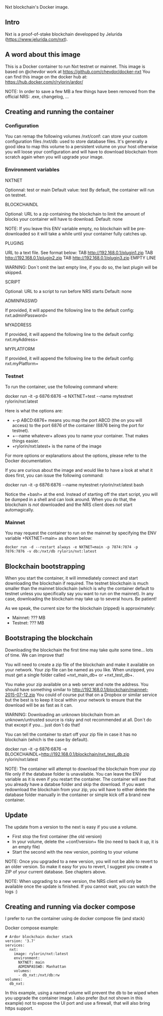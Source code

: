 Nxt blockchain's Docker image.

## Intro
Nxt is a proof-of-stake blockchain developped by Jelurida (https://www.jelurida.com/nxt).

## A word about this image
This is a Docker container to run Nxt testnet or mainnet. This image is based on @chevdor work at https://github.com/chevdor/docker-nxt
You can find this image on the docker hub at: https://hub.docker.com/r/rylorin/ardor/

NOTE: In order to save a few MB a few things have been removed from the official NRS: .exe, changelog, ...

## Creating and running the container

### Configuration

You can remap the following volumes
/nxt/conf: can store your custom configuration files
/nxt/db: used to store database files. It's generally a good idea to map this volume to a persistent volume on your host otherwise you will loose your configuration and will have to download blockchain from scratch again when you will upgrade your image.

### Environment variables

NXTNET

Optionnal: test or main
Default value: test
By default, the container will run on testnet.

BLOCKCHAINDL

Optional: URL to a zip containing the blockchain to limit the amount of blocks your container will have to download.
Default: none

NOTE: If you leave this ENV variable empty, no blockchain will be pre-downloaded so it will take a while until your container fully catches up.

PLUGINS

URL to a text file. See format below:
<sha256> TAB http://192.168.0.1/plugin1.zip
<sha256> TAB http://192.168.0.1/plugin2.zip
<sha256> TAB http://192.168.0.1/plugin3.zip
EMPTY LINE

WARNING: Don´t omit the last empty line, if you do so, the last plugin will be skipped.

SCRIPT

Optional: URL to a script to run before NRS starts
Default: none

ADMINPASSWD

If provided, it will append the following line to the default config:
   nxt.adminPassword=<your pick>

MYADDRESS

If provided, it will append the following line to the default config:
   nxt.myAddress=<your pick>

MYPLATFORM

If provided, it will append the following line to the default config:
   nxt.myPlatform=<your pick>

### Testnet

To run the container, use the following command where:

   docker run -it -p 6876:6876 -e NXTNET=test --name mytestnet rylorin/nxt:latest

Here is what the options are:

* +-p ABCD:6876+ means you map the port ABCD (the on you will access) to the port 6876 of the container (6876 being the port for testnet).
* +--name whatever+ allows you to name your container. That makes things easier.
* +rylorin/nxt:latest+ is the name of the image

For more options or explanations about the options, please refer to the Docker documentation.

If you are curious about the image and would like to have a look at what it does first, you can issue the following command:

   docker run -it -p 6876:6876 --name mytestnet rylorin/nxt:latest bash

Notice the +bash+ at the end. Instead of starting off the start script, you will be dumped in a shell and can look around. When you do that, the blockchain is *not* downloaded and the NRS client does *not* start automagically.

### Mainnet

You may request the container to run on the mainnet by specifying the ENV variable +NXTNET=main+ as shown below:

	docker run -d --restart always -e NXTNET=main -p 7874:7874 -p 7876:7876 -v db:/nxt/db rylorin/nxt:latest

## Blockchain bootstrapping

When you start the container, it will immediately connect and start downloading the blockchain if required. The testnet blockchain is much smaller than the mainnet blockchain (which is why the container default to testnet unless you specifically say you want to run on the mainnet). In any case, downloading the blockchain may take up to several hours. Be patient!

As we speak, the current size for the blockchain (zipped) is approximately:

- Mainnet: ??? MB
- Testnet: ??? MB

## Bootstraping the blockchain
Downloading the blockchain the first time may take quite some time... lots of time.
We can improve that!

You will need to create a zip file of the blockchain and make it available on your network. Your zip file can be named as you like. When unzipped, you must get a single folder called +nxt_main_db+ or +nxt_test_db+.

You make your zip available on a web server and note the address. You should have something similar to http://192.168.0.1/blockchain/mainnet-2015-07-12.zip You could of course put that on a Dropbox or similar service but the best is to keep it local within your network to ensure that the download will be as fast as it can.

WARNING: Downloading an unknown blockchain from an unknown/untrusted source is risky and not recommended at all.
Don´t do that except if you... just don´t do that!

You can tell the container to start off your zip file in case it has no blockchain (which is the case by default).

   docker run -it -p 6876:6876 -e BLOCKCHAINDL=http://192.168.0.1/blockchain/nxt_test_db.zip rylorin/nxt:latest

NOTE: The container will attempt to download the blockchain from your zip file only if the database folder is unavailable.
You can leave the ENV variable as it is even if you restart the container. The container will see that you already have a databse folder and skip the download. If you want redownload the blockchain from your zip, you will have to either delete the database folder manually in the container or simple kick off a brand new container.

## Update

The update from a version to the next is easy if you use a volume.

* First stop the first container (the old version)
* In your volume, delete the +conf/version+ file (no need to back it up, it is an empty file)
* Start the second with the new version, pointing to your volume

NOTE: Once you upgraded to a new version, you will not be able to revert to an older version. So make it easy for you to revert, I suggest you create a ZIP of your current database. See chapters above.

NOTE: When upgrading to a new version, the NRS client will only be available once the update is finished. If you cannot wait, you can watch the logs :)

## Creating and running via docker compose

I prefer to run the container using de docker compose file (and stack)

Docker compose example:

	# Ardor blockchain docker stack
	version: '3.7'
	services:
	  nxt:
	    image: rylorin/nxt:latest
	    environment:
	      NXTNET: main
	      ADMINPASSWD: Manhattan
	    volumes:
	      - db_nxt:/nxt/db:rw
	volumes:
	  db_nxt:
  
In this example, using a named volume will prevent the db to be wiped when you upgrade the container image.
I also prefer (but not shown in this example) not to expose the UI port and use a firewall, that will also bring https support.